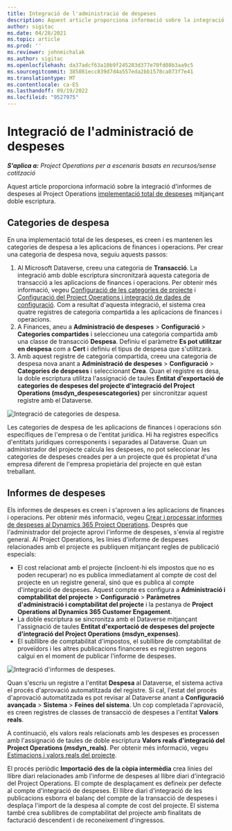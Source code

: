 ```yaml
---
title: Integració de l'administració de despeses
description: Aquest article proporciona informació sobre la integració de l'informe de despeses al Project Operations mitjançant doble escriptura.
author: sigitac
ms.date: 04/28/2021
ms.topic: article
ms.prod: ''
ms.reviewer: johnmichalak
ms.author: sigitac
ms.openlocfilehash: da37adcf63a10b9f245283d377e70fd08b3aa9c5
ms.sourcegitcommit: 385081ecc839d7d4a557eda2bb1578ca073f7e41
ms.translationtype: MT
ms.contentlocale: ca-ES
ms.lasthandoff: 09/19/2022
ms.locfileid: "9527975"
---
```

# <a name="expense-management-integration"></a>Integració de l'administració de despeses

_**S'aplica a:** Project Operations per a escenaris basats en recursos/sense cotització_

Aquest article proporciona informació sobre la integració d'informes de despeses al Project Operations [implementació total de despeses](../expense/expense-overview.md) mitjançant doble escriptura.

## <a name="expense-categories"></a>Categories de despesa

En una implementació total de les despeses, es creen i es mantenen les categories de despesa a les aplicacions de finances i operacions. Per crear una categoria de despesa nova, seguiu aquests passos:

1. Al Microsoft Dataverse, creeu una categoria de **Transacció**. La integració amb doble escriptura sincronitzarà aquesta categoria de transacció a les aplicacions de finances i operacions. Per obtenir més informació, vegeu [Configuració de les categories de projecte](/dynamics365/project-operations/project-accounting/configure-project-categories) i [Configuració del Project Operations i integració de dades de configuració](resource-dual-write-setup-integration.md). Com a resultat d'aquesta integració, el sistema crea quatre registres de categoria compartida a les aplicacions de finances i operacions.
2. A Finances, aneu a **Administració de despeses** > **Configuració** > **Categories compartides** i seleccioneu una categoria compartida amb una classe de transacció **Despesa**. Definiu el paràmetre **Es pot utilitzar en despesa** com a **Cert** i definiu el tipus de despesa que s'utilitzarà.
3. Amb aquest registre de categoria compartida, creeu una categoria de despesa nova anant a **Administració de despeses** > **Configuració** > **Categories de despeses** i seleccionant **Crea**. Quan el registre es desa, la doble escriptura utilitza l'assignació de taules **Entitat d'exportació de categories de despeses del projecte d'integració del Project Operations (msdyn\_despesescategories)** per sincronitzar aquest registre amb el Dataverse.

  ![Integració de categories de despesa.](./media/DW6ExpenseCategories.png)

Les categories de despesa de les aplicacions de finances i operacions són específiques de l'empresa o de l'entitat jurídica. Hi ha registres específics d'entitats jurídiques corresponents i separades al Dataverse. Quan un administrador del projecte calcula les despeses, no pot seleccionar les categories de despeses creades per a un projecte que és propietat d'una empresa diferent de l'empresa propietària del projecte en què estan treballant. 

## <a name="expense-reports"></a>Informes de despeses

Els informes de despeses es creen i s'aproven a les aplicacions de finances i operacions. Per obtenir més informació, vegeu [Crear i processar informes de despeses al Dynamics 365 Project Operations](/training/modules/create-process-expense-reports/). Després que l'administrador del projecte aprovi l'informe de despeses, s'envia al registre general. Al Project Operations, les línies d'informe de despeses relacionades amb el projecte es publiquen mitjançant regles de publicació especials:

  - El cost relacionat amb el projecte (incloent-hi els impostos que no es poden recuperar) no es publica immediatament al compte de cost del projecte en un registre general, sinó que es publica al compte d'integració de despeses. Aquest compte es configura a **Administració i comptabilitat del projecte** > **Configuració** > **Paràmetres d'administració i comptabilitat del projecte** i la pestanya de **Project Operations al Dynamics 365 Customer Engagement**.
  - La doble escriptura se sincronitza amb el Dataverse mitjançant l'assignació de taules **Entitat d'exportació de despeses del projecte d'integració del Project Operations (msdyn\_expenses)**.
  - El subllibre de comptabilitat d'impostos, el subllibre de comptabilitat de proveïdors i les altres publicacions financeres es registren segons calgui en el moment de publicar l'informe de despeses.

  ![Integració d'informes de despeses.](./media/DW6ExpenseReports.png)

Quan s'escriu un registre a l'entitat **Despesa** al Dataverse, el sistema activa el procés d'aprovació automatitzada del registre. Si cal, l'estat del procés d'aprovació automatitzada es pot revisar al Dataverse anant a **Configuració avançada** > **Sistema** > **Feines del sistema**. Un cop completada l'aprovació, es creen registres de classes de transacció de despeses a l'entitat **Valors reals**.

A continuació, els valors reals relacionats amb les despeses es processen amb l'assignació de taules de doble escriptura **Valors reals d'integració del Project Operations (msdyn\_reals)**. Per obtenir més informació, vegeu [Estimacions i valors reals del projecte](resource-dual-write-estimates-actuals.md).

El procés periòdic **Importació des de la còpia intermèdia** crea línies del llibre diari relacionades amb l'informe de despeses al llibre diari d'integració del Project Operations. El compte de desplaçament es defineix per defecte al compte d'integració de despeses. El llibre diari d'integració de les publicacions esborra el balanç del compte de la transacció de despeses i desplaça l'import de la despesa al compte de cost del projecte. El sistema també crea subllibres de comptabilitat del projecte amb finalitats de facturació descendent i de reconeixement d'ingressos.
